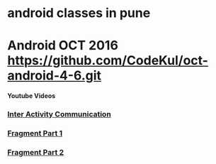 # android classes in pune

# Android OCT 2016 https://github.com/CodeKul/oct-android-4-6.git

#### Youtube Videos 

### [Inter Activity Communication](https://www.youtube.com/watch?v=ORn-VT6vOOQ)

### [Fragment Part 1](https://www.youtube.com/watch?v=feuPtVr6zd4)

### [Fragment Part 2](https://www.youtube.com/watch?v=1OKKT2-A5eo)

